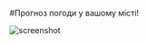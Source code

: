 #Прогноз погоди у вашому місті!

![screenshot](https://user-images.githubusercontent.com/82731850/165395112-8fdc90dd-4ea3-4026-854e-700de9f995e5.png)
